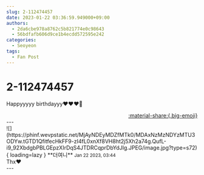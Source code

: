 ```yaml
---
slug: 2-112474457
date: 2023-01-22 03:36:59.949000+09:00
authors:
  - 2da6cbe978a8762c5b821774e0c98643
  - 56bdfafb606d9ce1b4ecdd572595e242
categories:
  - Seoyeon
tags:
  - Fan Post
---
```


# 2-112474457

<div class="post-container" markdown="1">
<div class="content-container md-sidebar__scrollwrap" markdown="1">

Happyyyyy birthdayyy❤❤❤👑

</div>
</div>

<div style="text-align: right;" markdown="1">
<a href="https://weverse.io/fromis9/fanpost/2-112474457" style="text-align: right;">:material-share:{.big-emoji}</a>
</div>
---

<div class="comments-container md-sidebar__scrollwrap" markdown="1">
<div class="comment" markdown="1">
<div class='id-container' markdown="1">
![](https://phinf.wevpstatic.net/MjAyNDEyMDZfMTk0/MDAxNzMzNDYzMTU3ODYw.tGTD1QfitfecHkFF9-zI4fL0xnXf8VH8ht2j5Xh2a74g.QufL-i9_92XbdgbPBLGEpzXIrDqS4JTDRCqprDbYdJIg.JPEG/image.jpg?type=s72){ loading=lazy }
**<span class="artist">더여니</span>** <small>Jan 22 2023, 03:44</small><br>
</div>
<div class='comment-body' markdown="1">
Thx♥️
</div>
</div>
</div>
---
